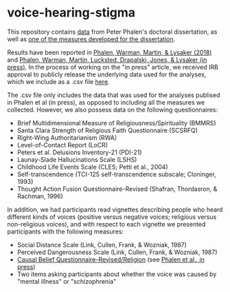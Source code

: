 # voice-hearing-stigma
This repository contains [data](religiousness_stigma_voice_hearing_data.csv) from Peter Phalen's doctoral dissertation, as well as [one of the measures developed for the dissertation](Causal_Beliefs_Questionnaire-Revised.docx). 

Results have been reported in [Phalen, Warman, Martin, & Lysaker (2018)](Phalen-et-al-2018.pdf) and [Phalen, Warman, Martin, Lucksted, Drapalski, Jones, & Lysaker (in press)](Phalen-et-al-in-press.pdf). In the process of working on the "in press" article, we received IRB approval to publicly release the underlying data used for the analyses, which we include as a .csv file [here](religiousness_stigma_voice_hearing_data.csv). 

The .csv file only includes the data that was used for the analyses publised in Phalen et al (in press), as opposed to including all the measures we collected. However, we also possess data on the following questionnaires:

* Brief Multidimensional Measure of Religiousness/Spirituality (BMMRS)
* Santa Clara Strength of Religious Faith Questionnaire (SCSRFQ)
* Right-Wing Authoritarianism (RWA)
* Level-of-Contact Report (LoCR)
* Peters et al. Delusions Inventory-21 (PDI-21)
* Launay-Slade Hallucinations Scale (LSHS)
* Childhood Life Events Scale (CLES; Petti et al., 2004)
* Self-transcendence (TCI-125 self-transcendence subscale; Cloninger, 1993)
* Thought Action Fusion Questionnaire-Revised (Shafran, Thordasron, & Rachman, 1996)

In addition, we had participants read vignettes describing people who heard different kinds of voices (positive versus negative voices; religious versus non-religious voices), and with respect to each vignette we presented participants with the following measures:
* Social Distance Scale (Link, Cullen, Frank, & Wozniak, 1987) 
* Perceived Dangerousness Scale (Link, Cullen, Frank, & Wozniak, 1987) 
* [Causal Belief Questionnaire–Revised/Religion](Causal_Beliefs_Questionnaire-Revised.docx) (see [Phalen et al., in press](Phalen-et-al-in-press.pdf))
* Two items asking participants about whether the voice was caused by "mental illness" or "schizophrenia"

